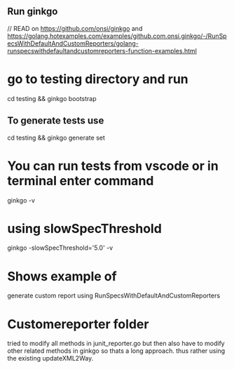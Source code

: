 ## Run ginkgo
// READ on https://github.com/onsi/ginkgo
and https://golang.hotexamples.com/examples/github.com.onsi.ginkgo/-/RunSpecsWithDefaultAndCustomReporters/golang-runspecswithdefaultandcustomreporters-function-examples.html


# go to testing directory and run
cd testing &&  ginkgo bootstrap

## To generate tests use
cd testing && ginkgo generate set

# You can run tests from vscode or in terminal enter command
ginkgo -v
# using slowSpecThreshold
ginkgo -slowSpecThreshold='5.0' -v  

# Shows example of 
generate custom report using RunSpecsWithDefaultAndCustomReporters

# Customereporter folder
tried to modify all methods in junit_reporter.go but then also have to modify other related methods in ginkgo so thats a long approach. thus rather using the existing updateXML2Way.